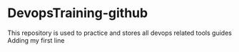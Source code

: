 # DevopsTraining-github
This repository is used to practice  and stores all devops related tools guides
Adding my first line
